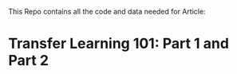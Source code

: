 This Repo contains all the code and data needed for Article: 
# Transfer Learning 101: Part 1 and Part 2
